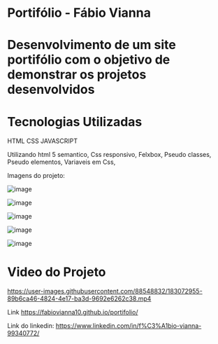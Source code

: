 

#   Portifólio - Fábio Vianna 


 # Desenvolvimento de um site portifólio com o objetivo de demonstrar os projetos desenvolvidos  
 
 
 # Tecnologias Utilizadas
 
  HTML
 CSS
 JAVASCRIPT
 
Utilizando html 5 semantico, 
Css responsivo,
Felxbox,
Pseudo classes,
Pseudo elementos,
Variaveis em Css,


 
 
 
 
 
 
 
 
 
 
 
 Imagens do projeto:
 
 ![image](https://user-images.githubusercontent.com/88548832/183072490-90a91d45-cad8-4df2-aa95-9efc98a8cca6.png)
 
 ![image](https://user-images.githubusercontent.com/88548832/183072583-1e491fc4-822b-46bc-a456-33bf12c4e0ca.png)

![image](https://user-images.githubusercontent.com/88548832/183072640-04d7066b-a9bd-4bcf-a5df-b2227c764892.png)

![image](https://user-images.githubusercontent.com/88548832/183072683-f580297e-6fe9-42a9-886c-ab6ed7f64755.png)

![image](https://user-images.githubusercontent.com/88548832/183072717-967fb0bf-e447-493e-abb9-edd18283954e.png)

 
 
 # Video do Projeto
 
 


https://user-images.githubusercontent.com/88548832/183072955-89b6ca46-4824-4e17-ba3d-9692e6262c38.mp4


 

 Link https://fabiovianna10.github.io/portifolio/
 
 Link do linkedin: https://www.linkedin.com/in/f%C3%A1bio-vianna-99340772/


